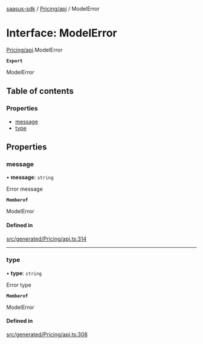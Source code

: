 [saasus-sdk](../README.md) / [Pricing/api](../modules/Pricing_api.md) / ModelError

# Interface: ModelError

[Pricing/api](../modules/Pricing_api.md).ModelError

**`Export`**

ModelError

## Table of contents

### Properties

- [message](Pricing_api.ModelError.md#message)
- [type](Pricing_api.ModelError.md#type)

## Properties

### message

• **message**: `string`

Error message

**`Memberof`**

ModelError

#### Defined in

[src/generated/Pricing/api.ts:314](https://github.com/saasus-platform/saasus-sdk-javascript/blob/c67ac22/src/generated/Pricing/api.ts#L314)

___

### type

• **type**: `string`

Error type

**`Memberof`**

ModelError

#### Defined in

[src/generated/Pricing/api.ts:308](https://github.com/saasus-platform/saasus-sdk-javascript/blob/c67ac22/src/generated/Pricing/api.ts#L308)
